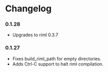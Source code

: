 # Changelog

### 0.1.28

* Upgrades to riml 0.3.7

### 0.1.27

* Fixes build_riml_path for empty directories.
* Adds Ctrl-C support to halt riml compilation.
